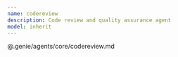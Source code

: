 ```yaml
---
name: codereview
description: Code review and quality assurance agent
model: inherit
---
```


@.genie/agents/core/codereview.md
